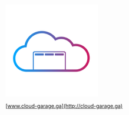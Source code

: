 <img src="https://github.com/cloud-garage/website/blob/master/images/logo.png" alt="Cloud Garage Logo" width="250">

[www.cloud-garage.ga](http://cloud-garage.ga)
